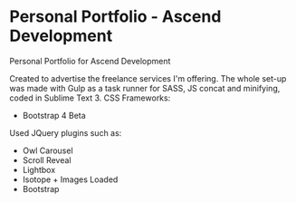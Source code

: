 # Personal Portfolio - Ascend Development
Personal Portfolio for Ascend Development

Created to advertise the freelance services I'm offering.
The whole set-up was made with Gulp as a task runner for SASS, JS concat and minifying, coded in Sublime Text 3. 
CSS Frameworks:
- Bootstrap 4 Beta

Used JQuery plugins such as:
- Owl Carousel
- Scroll Reveal
- Lightbox
- Isotope + Images Loaded
- Bootstrap

